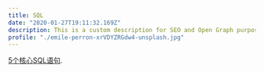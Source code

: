 ```yaml
---
title: SQL
date: "2020-01-27T19:11:32.169Z"
description: This is a custom description for SEO and Open Graph purposes, rather than the default generated excerpt. Simply add a description field to the frontmatter.
profile: "./emile-perron-xrVDYZRGdw4-unsplash.jpg"
---
```


[5个核心SQL语句](/SQL/5个核心SQL语句/). 


